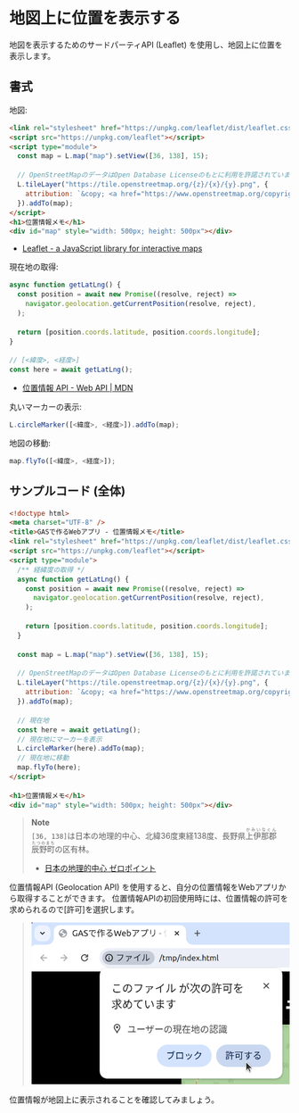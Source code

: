 # 地図上に位置を表示する

地図を表示するためのサードパーティAPI (Leaflet) を使用し、地図上に位置を表示します。

## 書式

地図:

```html
<link rel="stylesheet" href="https://unpkg.com/leaflet/dist/leaflet.css" />
<script src="https://unpkg.com/leaflet"></script>
<script type="module">
  const map = L.map("map").setView([36, 138], 15);

  // OpenStreetMapのデータはOpen Database Licenseのもとに利用を許諾されています。
  L.tileLayer("https://tile.openstreetmap.org/{z}/{x}/{y}.png", {
    attribution: `&copy; <a href="https://www.openstreetmap.org/copyright">OpenStreetMap</a> contributors`,
  }).addTo(map);
</script>
<h1>位置情報メモ</h1>
<div id="map" style="width: 500px; height: 500px"></div>
```

- [Leaflet - a JavaScript library for interactive maps](https://leafletjs.com/)

現在地の取得:

```js
async function getLatLng() {
  const position = await new Promise((resolve, reject) =>
    navigator.geolocation.getCurrentPosition(resolve, reject),
  );

  return [position.coords.latitude, position.coords.longitude];
}

// [<緯度>, <経度>]
const here = await getLatLng();
```

- [位置情報 API - Web API | MDN](https://developer.mozilla.org/ja/docs/Web/API/Geolocation_API)

丸いマーカーの表示:

```js
L.circleMarker([<緯度>, <経度>]).addTo(map);
```

地図の移動:

```js
map.flyTo([<緯度>, <経度>]);
```

## サンプルコード (全体)

```html
<!doctype html>
<meta charset="UTF-8" />
<title>GASで作るWebアプリ - 位置情報メモ</title>
<link rel="stylesheet" href="https://unpkg.com/leaflet/dist/leaflet.css" />
<script src="https://unpkg.com/leaflet"></script>
<script type="module">
  /** 経緯度の取得 */
  async function getLatLng() {
    const position = await new Promise((resolve, reject) =>
      navigator.geolocation.getCurrentPosition(resolve, reject),
    );

    return [position.coords.latitude, position.coords.longitude];
  }

  const map = L.map("map").setView([36, 138], 15);

  // OpenStreetMapのデータはOpen Database Licenseのもとに利用を許諾されています。
  L.tileLayer("https://tile.openstreetmap.org/{z}/{x}/{y}.png", {
    attribution: `&copy; <a href="https://www.openstreetmap.org/copyright">OpenStreetMap</a> contributors`,
  }).addTo(map);

  // 現在地
  const here = await getLatLng();
  // 現在地にマーカーを表示
  L.circleMarker(here).addTo(map);
  // 現在地に移動
  map.flyTo(here);
</script>

<h1>位置情報メモ</h1>
<div id="map" style="width: 500px; height: 500px"></div>
```

> **Note**\
> `[36, 138]`は日本の地理的中心、北緯36度東経138度、長野県<ruby>上伊那郡<rt>かみいなぐん</rt></ruby><ruby>辰野町<rt>たつのまち</rt></ruby>の区有林。
>
> - [日本の地理的中心 ゼロポイント](https://www.town.tatsuno.lg.jp/gyosei/soshiki/sangyoshinkoka/kankosite/4/7/1175.html)

位置情報API (Geolocation API) を使用すると、自分の位置情報をWebアプリから取得することができます。
位置情報APIの初回使用時には、位置情報の許可を求められるので[許可]を選択します。

> ![](grant-permission-for-geolocation.png)

位置情報が地図上に表示されることを確認してみましょう。
